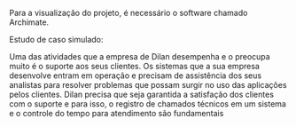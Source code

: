 Para a visualização do projeto, é necessário o software chamado Archimate.

Estudo de caso simulado:

Uma das atividades que a empresa de Dilan desempenha e o preocupa muito é o suporte aos seus clientes. Os sistemas que a sua empresa desenvolve entram em operação e precisam de assistência dos seus analistas para resolver problemas que possam surgir no uso das aplicações pelos clientes. Dilan precisa que seja garantida a satisfação dos clientes com o suporte e para isso, o registro de chamados técnicos em um sistema e o controle do tempo para atendimento são fundamentais

